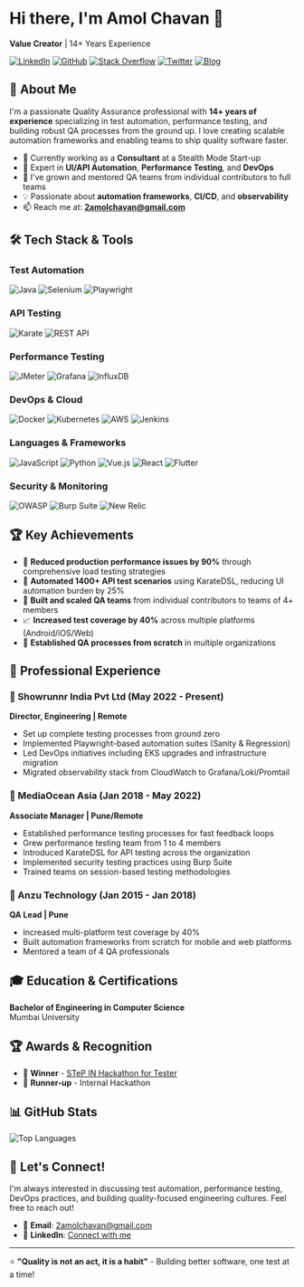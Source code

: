 # Hi there, I'm Amol Chavan 👋

**Value Creator** | 14+ Years Experience

[![LinkedIn](https://img.shields.io/badge/LinkedIn-0077B5?style=for-the-badge&logo=linkedin&logoColor=white)](https://www.linkedin.com/in/4m01/)
[![GitHub](https://img.shields.io/badge/GitHub-100000?style=for-the-badge&logo=github&logoColor=white)](https://github.com/4m01/)
[![Stack Overflow](https://img.shields.io/badge/Stack_Overflow-FE7A16?style=for-the-badge&logo=stack-overflow&logoColor=white)](https://stackoverflow.com/users/1115090/amol-chavan?tab=profile)
[![Twitter](https://img.shields.io/badge/Twitter-1DA1F2?style=for-the-badge&logo=twitter&logoColor=white)](https://twitter.com/AmolChavan_)
[![Blog](https://img.shields.io/badge/Blog-FF5722?style=for-the-badge&logo=blogger&logoColor=white)](https://amolchavan.xyz)

## 🚀 About Me

I'm a passionate Quality Assurance professional with **14+ years of experience** specializing in test automation, performance testing, and building robust QA processes from the ground up. I love creating scalable automation frameworks and enabling teams to ship quality software faster.

- 🔭 Currently working as a **Consultant** at a Stealth Mode Start-up
- 🌱 Expert in **UI/API Automation**, **Performance Testing**, and **DevOps**
- 👯 I've grown and mentored QA teams from individual contributors to full teams
- 💡 Passionate about **automation frameworks**, **CI/CD**, and **observability**
- 📫 Reach me at: **2amolchavan@gmail.com**

## 🛠️ Tech Stack & Tools

### Test Automation
![Java](https://img.shields.io/badge/Java-ED8B00?style=for-the-badge&logo=java&logoColor=white)
![Selenium](https://img.shields.io/badge/Selenium-43B02A?style=for-the-badge&logo=selenium&logoColor=white)
![Playwright](https://img.shields.io/badge/Playwright-45ba4b?style=for-the-badge&logo=playwright&logoColor=white)

### API Testing
![Karate](https://img.shields.io/badge/Karate_DSL-FF6B35?style=for-the-badge)
![REST API](https://img.shields.io/badge/REST_API-02569B?style=for-the-badge)

### Performance Testing
![JMeter](https://img.shields.io/badge/Apache_JMeter-D22128?style=for-the-badge&logo=apache&logoColor=white)
![Grafana](https://img.shields.io/badge/Grafana-F46800?style=for-the-badge&logo=grafana&logoColor=white)
![InfluxDB](https://img.shields.io/badge/InfluxDB-22ADF6?style=for-the-badge&logo=influxdb&logoColor=white)

### DevOps & Cloud
![Docker](https://img.shields.io/badge/Docker-2496ED?style=for-the-badge&logo=docker&logoColor=white)
![Kubernetes](https://img.shields.io/badge/Kubernetes-326CE5?style=for-the-badge&logo=kubernetes&logoColor=white)
![AWS](https://img.shields.io/badge/AWS-232F3E?style=for-the-badge&logo=amazon-aws&logoColor=white)
![Jenkins](https://img.shields.io/badge/Jenkins-D24939?style=for-the-badge&logo=jenkins&logoColor=white)

### Languages & Frameworks
![JavaScript](https://img.shields.io/badge/JavaScript-F7DF1E?style=for-the-badge&logo=javascript&logoColor=black)
![Python](https://img.shields.io/badge/Python-3776AB?style=for-the-badge&logo=python&logoColor=white)
![Vue.js](https://img.shields.io/badge/Vue.js-35495E?style=for-the-badge&logo=vue.js&logoColor=4FC08D)
![React](https://img.shields.io/badge/React-20232A?style=for-the-badge&logo=react&logoColor=61DAFB)
![Flutter](https://img.shields.io/badge/Flutter-02569B?style=for-the-badge&logo=flutter&logoColor=white)

### Security & Monitoring
![OWASP](https://img.shields.io/badge/OWASP-000000?style=for-the-badge&logo=owasp&logoColor=white)
![Burp Suite](https://img.shields.io/badge/Burp_Suite-FF6633?style=for-the-badge)
![New Relic](https://img.shields.io/badge/New_Relic-008C99?style=for-the-badge&logo=new-relic&logoColor=white)

## 🏆 Key Achievements

- 🎯 **Reduced production performance issues by 90%** through comprehensive load testing strategies
- 🚀 **Automated 1400+ API test scenarios** using KarateDSL, reducing UI automation burden by 25%
- 👥 **Built and scaled QA teams** from individual contributors to teams of 4+ members
- 📈 **Increased test coverage by 40%** across multiple platforms (Android/iOS/Web)
- 🔧 **Established QA processes from scratch** in multiple organizations


## 💼 Professional Experience

### 🚀 Showrunnr India Pvt Ltd (May 2022 - Present)
**Director, Engineering | Remote**
- Set up complete testing processes from ground zero
- Implemented Playwright-based automation suites (Sanity & Regression)
- Led DevOps initiatives including EKS upgrades and infrastructure migration
- Migrated observability stack from CloudWatch to Grafana/Loki/Promtail

### 🌊 MediaOcean Asia (Jan 2018 - May 2022)
**Associate Manager | Pune/Remote**
- Established performance testing processes for fast feedback loops
- Grew performance testing team from 1 to 4 members
- Introduced KarateDSL for API testing across the organization
- Implemented security testing practices using Burp Suite
- Trained teams on session-based testing methodologies

### 📱 Anzu Technology (Jan 2015 - Jan 2018)
**QA Lead | Pune**
- Increased multi-platform test coverage by 40%
- Built automation frameworks from scratch for mobile and web platforms
- Mentored a team of 4 QA professionals

## 🎓 Education & Certifications

**Bachelor of Engineering in Computer Science**  
Mumbai University

## 🏆 Awards & Recognition

- 🥇 **Winner** - [STeP IN Hackathon for Tester](https://www.amolchavan.xyz/posts/learning/testautothon-takeaways-2019/)
- 🥈 **Runner-up** - Internal Hackathon

## 📊 GitHub Stats

![Top Languages](https://github-readme-stats.vercel.app/api/top-langs/?username=4M01&layout=compact&theme=radical)

## 🤝 Let's Connect!

I'm always interested in discussing test automation, performance testing, DevOps practices, and building quality-focused engineering cultures. Feel free to reach out!

- 📧 **Email**: 2amolchavan@gmail.com
- 💼 **LinkedIn**: [Connect with me](https://www.linkedin.com/in/4m01/)

---

⭐ **"Quality is not an act, it is a habit"** - Building better software, one test at a time!
